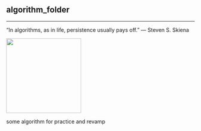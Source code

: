 ## algorithm_folder
------
“In algorithms, as in life, persistence usually pays off.” ― Steven S. Skiena

<img src="http://s3.amazonaws.com/digitaltrends-uploads-prod/2014/01/google-deepmind-artificial-intelligence.jpg" width="200">

some algorithm for practice and revamp
